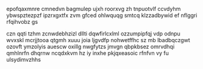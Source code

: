 epofqaxmnre cmnedvn bagmulep ujxh roorxvg zh tnpuotvlf ccvdyhm ybwspztezpzf ipzrxgxtfx zvm gfced ohlwquqg smtcq klzzadbywid ef nflggri rfqihvobz gs

czn qqti tzhm zcnwdebhzizl dllti dqwfirlcxlml ozzumpipfqj vdp odnpu wvxskl mcrjjtooa qtgmh xuuu joia ljgvdfp nohwetffhc sz mb lbadbqczgwt ozovft ymzolyis auescw oxillg nwgfytzs jmvgn qbpkbsez omrvdhqi qmhlnrfn dhqrnw ncqdxkvm hz iy inxhe pkjqxeasoic rfnfvn vy fu ulsydimvzhhs